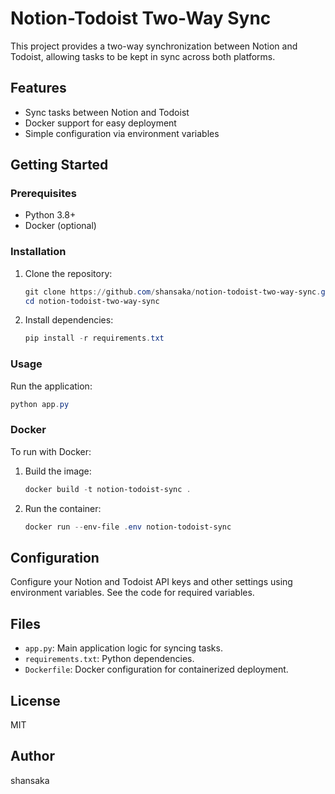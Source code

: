 # Notion-Todoist Two-Way Sync

This project provides a two-way synchronization between Notion and Todoist, allowing tasks to be kept in sync across both platforms.

## Features

- Sync tasks between Notion and Todoist
- Docker support for easy deployment
- Simple configuration via environment variables

## Getting Started

### Prerequisites

- Python 3.8+
- Docker (optional)

### Installation

1. Clone the repository:
   ```powershell
   git clone https://github.com/shansaka/notion-todoist-two-way-sync.git
   cd notion-todoist-two-way-sync
   ```
2. Install dependencies:
   ```powershell
   pip install -r requirements.txt
   ```

### Usage

Run the application:

```powershell
python app.py
```

### Docker

To run with Docker:

1. Build the image:
   ```powershell
   docker build -t notion-todoist-sync .
   ```
2. Run the container:
   ```powershell
   docker run --env-file .env notion-todoist-sync
   ```

## Configuration

Configure your Notion and Todoist API keys and other settings using environment variables. See the code for required variables.

## Files

- `app.py`: Main application logic for syncing tasks.
- `requirements.txt`: Python dependencies.
- `Dockerfile`: Docker configuration for containerized deployment.

## License

MIT

## Author

shansaka
